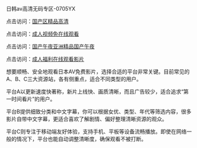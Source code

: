 
日韩av高清无码专区-0705YX

点击访问：<a href="https://fdhf-454.pages.dev/">国产区精品高清</a>

点击访问：<a href="https://bered.pages.dev/">成人视频免在线观看</a>

点击访问：<a href="https://rtj-3zo.pages.dev/">国产午夜亚洲精品国产午夜</a>

点击访问：<a href="https://vassv.pages.dev/">成人福利在线观看影片</a>

想要顺畅、安全地观看日本AV免费影片，选择合适的平台非常关键。目前常见的A、B、C三大资源站，各有侧重点，适合不同类型的用户。

平台A以更新速度快著称，新片上线快、画质清晰，而且广告较少，适合追求“第一时间看片”的用户。

平台B提供细致分类和中文字幕，你可以根据女优、类型、年代等筛选内容，很多影片自带中文字幕，更适合喜欢了解剧情、偏好整理清晰资源的观众。

平台C则专注于移动端友好体验，支持手机、平板等设备流畅播放。即使在网络一般的情况下，平台也能自动调整清晰度，确保观看不被打断。

<span style="display:none;">[Canonical link](https://github.com/chin20250705/so105 ）</span>
